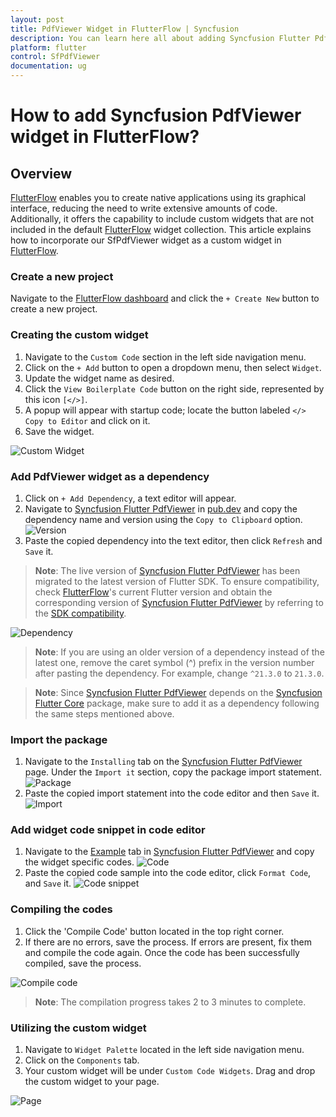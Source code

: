 ```yaml
---
layout: post
title: PdfViewer Widget in FlutterFlow | Syncfusion
description: You can learn here all about adding Syncfusion Flutter Pdf Viewer ( SfPdfViewer Widget ) widget in FlutterFlow.
platform: flutter
control: SfPdfViewer
documentation: ug
---
```


# How to add Syncfusion PdfViewer widget in FlutterFlow?

## Overview

[FlutterFlow](https://app.flutterflow.io/dashboard) enables you to create native applications using its graphical interface, reducing the need to write extensive amounts of code. Additionally, it offers the capability to include custom widgets that are not included in the default [FlutterFlow](https://app.flutterflow.io/dashboard) widget collection. This article explains how to incorporate our SfPdfViewer widget as a custom widget in [FlutterFlow](https://app.flutterflow.io/dashboard).

### Create a new project

Navigate to the [FlutterFlow dashboard](https://app.flutterflow.io/dashboard) and click the `+ Create New` button to create a new project.

### Creating the custom widget

1. Navigate to the `Custom Code` section in the left side navigation menu.
2. Click on the `+ Add` button to open a dropdown menu, then select `Widget`.
3. Update the widget name as desired.
4. Click the `View Boilerplate Code` button on the right side, represented by this icon `[</>]`.
5. A popup will appear with startup code; locate the button labeled `</> Copy to Editor` and click on it.
6. Save the widget.

![Custom Widget](images/custom-widget.png)

### Add PdfViewer widget as a dependency

1. Click on `+ Add Dependency`, a text editor will appear.
2. Navigate to [Syncfusion Flutter PdfViewer](https://pub.dev/packages/syncfusion_flutter_PdfViewer) in [pub.dev](https://pub.dev/) and copy the dependency name and version using the `Copy to Clipboard` option.
![Version](images/copy-version.png)
3. Paste the copied dependency into the text editor, then click `Refresh` and `Save` it.

>**Note**: The live version of [Syncfusion Flutter PdfViewer](https://pub.dev/packages/syncfusion_flutter_PdfViewer) has been migrated to the latest version of Flutter SDK. To ensure compatibility, check [FlutterFlow](https://app.flutterflow.io/dashboard)'s current Flutter version and obtain the corresponding version of [Syncfusion Flutter PdfViewer](https://pub.dev/packages/syncfusion_flutter_PdfViewer) by referring to the [SDK compatibility](https://help.syncfusion.com/flutter/system-requirements#sdk-version-compatibility).

![Dependency](images/dependency.png)

>**Note**: If you are using an older version of a dependency instead of the latest one, remove the caret symbol (^) prefix in the version number after pasting the dependency. For example, change `^21.3.0` to `21.3.0`.

>**Note**: Since [Syncfusion Flutter PdfViewer](https://pub.dev/packages/syncfusion_flutter_PdfViewer) depends on the [Syncfusion Flutter Core](https://pub.dev/packages/syncfusion_flutter_core) package, make sure to add it as a dependency following the same steps mentioned above.

### Import the package

1. Navigate to the `Installing` tab on the [Syncfusion Flutter PdfViewer](https://pub.dev/packages/syncfusion_flutter_PdfViewer) page. Under the `Import it` section, copy the package import statement.
![Package](images/copy-package.png)
2. Paste the copied import statement into the code editor and then `Save` it.
![Import](images/import-package-flutterflow.png)

### Add widget code snippet in code editor

1. Navigate to the [Example](https://pub.dev/packages/syncfusion_flutter_PdfViewer/example) tab in [Syncfusion Flutter PdfViewer](https://pub.dev/packages/syncfusion_flutter_PdfViewer) and copy the widget specific codes.
![Code](images/code-snippet.png)
2. Paste the copied code sample into the code editor, click `Format Code`, and `Save` it.
![Code snippet](images/Adding-code-snippent.png)

### Compiling the codes

1. Click the 'Compile Code' button located in the top right corner.
2. If there are no errors, save the process. If errors are present, fix them and compile the code again. Once the code has been successfully compiled, save the process.

![Compile code](images/compile-code.png)

>**Note**: The compilation progress takes 2 to 3 minutes to complete.

### Utilizing the custom widget

1. Navigate to `Widget Palette` located in the left side navigation menu.
2. Click on the `Components` tab.
3. Your custom widget will be under `Custom Code Widgets`. Drag and drop the custom widget to your page.

![Page](images/page.png)
